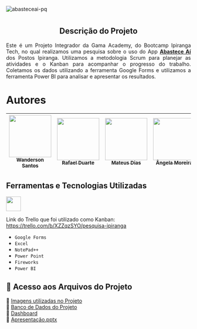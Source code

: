 ![abasteceai-pq](https://github.com/RafsDuarte/Projeto_Integrador_Gama-Ipiranga/assets/74211185/0200feed-6c56-461e-8b05-a11e3df2f129)

# <h2 align="center">Descrição do Projeto</h2>

<p align="justify">Este é um Projeto Integrador da Gama Academy, do Bootcamp Ipiranga Tech, no qual realizamos uma pesquisa sobre o uso do App <strong><u>Abastece Aí</u></strong> dos Postos Ipiranga. Utilizamos a metodologia Scrum para planejar as atividades e o Kanban para acompanhar o progresso do trabalho. Coletamos os dados utilizando a ferramenta Google Forms e utilizamos a ferramenta Power BI para analisar e apresentar os resultados.</p>

# Autores

| [<img src="https://avatars.githubusercontent.com/u/74211185?s=96&v=4" width=115><br><sub>Wanderson Santos</sub>](https://github.com/WSantosRJ) |  [<img src="https://avatars.githubusercontent.com/u/39318816?v=4" width=115><br><sub>Rafael Duarte</sub>](https://github.com/RafsDuarte) |  [<img src="https://avatars.githubusercontent.com/u/132855007?v=4" width=115><br><sub>Mateus Dias</sub>](https://github.com/mateusdias97) | [<img src="https://avatars.githubusercontent.com/u/133434529?v=4" width=115><br><sub>Ângela Moreira</sub>](https://github.com/Airamalegna) | [<img src="https://avatars.githubusercontent.com/u/133436388?v=4" width=115><br><sub>Caroline Aragão</sub>](https://github.com/Carol-1986) |
| :---: | :---: | :---: | :---: | :---: |


## Ferramentas e Tecnologias Utilizadas

<img src="https://cdn.jsdelivr.net/gh/devicons/devicon/icons/git/git-original.svg" width="40" height="40"/>

Link do Trello que foi utilizado como Kanban: https://trello.com/b/XZZqzSYO/pesquisa-ipiranga

- ``Google Forms``
- ``Excel``
- ``NotePad++``
- ``Power Point``
- ``Fireworks``
- ``Power BI``


## 📁 Acesso aos Arquivos do Projeto
:file_folder:  [Imagens utilizadas no Projeto](https://github.com/RafsDuarte/Projeto_Integrador_Gama-Ipiranga/tree/Imgs)<br>
:file_folder:  [Banco de Dados do Projeto](https://github.com/RafsDuarte/Projeto_Integrador_Gama-Ipiranga/tree/DB)<br>
:file_folder:  [Dashboard](https://github.com/RafsDuarte/Projeto_Integrador_Gama-Ipiranga/tree/Dashboard)<br>
:floppy_disk:  [Apresentação.pptx](https://github.com/RafsDuarte/Projeto_Integrador_Gama-Ipiranga/blob/main/Apresenta%C3%A7%C3%A3o.pptx)
